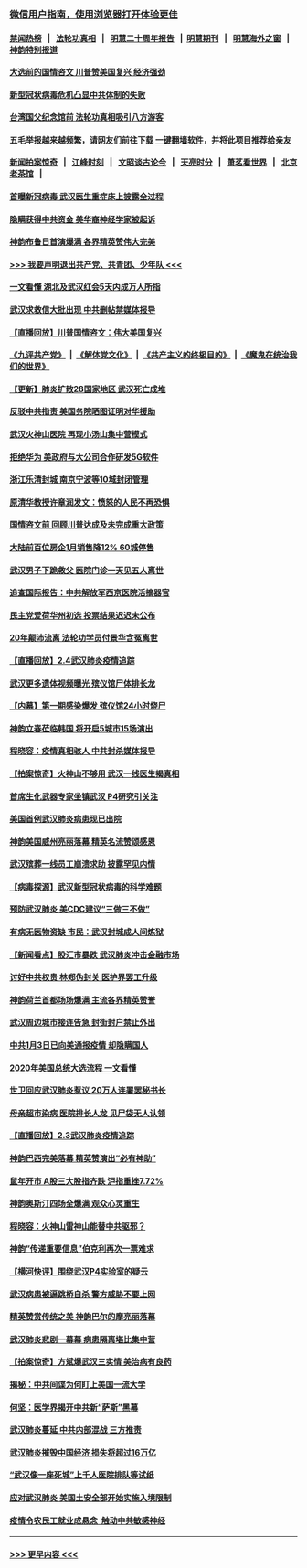 ### [微信用户指南，使用浏览器打开体验更佳](https://github.com/gfw-breaker/banned-news1/blob/master/indexes/wechat-guide.md?t=0)
#### [禁闻热榜](热点新闻.md?t=0)  &nbsp;&nbsp;|&nbsp;&nbsp; [法轮功真相](https://github.com/gfw-breaker/truth/blob/master/README.md?t=0) &nbsp;&nbsp;|&nbsp;&nbsp; [明慧二十周年报告](https://github.com/gfw-breaker/mh-reports/blob/master/README.md?t=0) &nbsp;&nbsp;|&nbsp;&nbsp;[明慧期刊](https://github.com/gfw-breaker/mh-qikan) &nbsp;&nbsp;|&nbsp;&nbsp; [明慧海外之窗](https://github.com/gfw-breaker/mh-news/blob/master/README.md?t=0) &nbsp;&nbsp;|&nbsp;&nbsp; [神韵特别报道](https://github.com/gfw-breaker/mh-news/blob/master/shenyun.md?t=0)
#### [大选前的国情咨文 川普赞美国复兴 经济强劲](../pages/nf4514/n11845526.md?t=02051901) 
#### [新型冠状病毒危机凸显中共体制的失败](../pages/nf4514/n11844970.md?t=02051901) 
#### [台湾国父纪念馆前 法轮功真相吸引八方游客](../pages/nf4514/n11843885.md?t=02051901) 
#### 五毛举报越来越频繁，请网友们前往下载 [一键翻墙软件](https://github.com/gfw-breaker/ssr-accounts)，并将此项目推荐给亲友
#### [新闻拍案惊奇](https://github.com/gfw-breaker/banned-news1/blob/master/pages/link4.md) &nbsp;&nbsp;|&nbsp;&nbsp; [江峰时刻](https://github.com/gfw-breaker/banned-news1/blob/master/pages/link4.md) &nbsp;&nbsp;|&nbsp;&nbsp; [文昭谈古论今](https://github.com/gfw-breaker/banned-news1/blob/master/pages/link4.md) &nbsp;&nbsp;|&nbsp;&nbsp; [天亮时分](https://github.com/gfw-breaker/banned-news1/blob/master/pages/link4.md) &nbsp;&nbsp;|&nbsp;&nbsp; [萧茗看世界](https://github.com/gfw-breaker/banned-news1/blob/master/pages/link4.md) &nbsp;&nbsp;|&nbsp;&nbsp; [北京老茶馆](https://github.com/gfw-breaker/banned-news1/blob/master/pages/link4.md) &nbsp;&nbsp;|&nbsp;&nbsp; 
#### [首曝新冠病毒 武汉医生重症床上披露全过程](../pages/nf4514/n11845150.md?t=02051901) 
#### [隐瞒获得中共资金 美华裔神经学家被起诉](../pages/nf4514/n11844879.md?t=02051901) 
#### [神韵布鲁日首演爆满 各界精英赞伟大完美](../pages/nf4514/n11845302.md?t=02051901) 
#### [>>> 我要声明退出共产党、共青团、少年队 <<<](https://github.com/begood0513/goodnews/blob/master/quit/letter.md) 
#### [一文看懂 湖北及武汉红会5天内成万人所指](../pages/nf4514/n11844315.md?t=02051901) 
#### [武汉求救信大批出现 中共删帖禁媒体报导](../pages/nf4514/n11845064.md?t=02051901) 
#### [【直播回放】川普国情咨文：伟大美国复兴](../pages/nf4514/n11842079.md?t=02051901) 
#### [《九评共产党》](https://github.com/begood0513/9ping.md/blob/master/README.md) &nbsp;|&nbsp; [《解体党文化》](../../../../jtdwh.md/blob/master/README.md)  &nbsp;|&nbsp; [《共产主义的终极目的》](../../../../gczydzjmd.md/blob/master/README.md) &nbsp;|&nbsp; [《魔鬼在统治我们的世界》](../../../../mgztzwmdsj.md/blob/master/README.md) 
#### [【更新】肺炎扩散28国家地区 武汉死亡成堆](../pages/nf4514/n11801312.md?t=02051901) 
#### [反驳中共指责 美国务院晒图证明对华援助](../pages/nf4514/n11844859.md?t=02051901) 
#### [武汉火神山医院 再现小汤山集中营模式](../pages/nf4514/n11844763.md?t=02051901) 
#### [拒绝华为 美政府与大公司合作研发5G软件](../pages/nf4514/n11844625.md?t=02051901) 
#### [浙江乐清封城 南京宁波等10城封闭管理](../pages/nf4514/n11844464.md?t=02051901) 
#### [原清华教授许章润发文：愤怒的人民不再恐惧](../pages/nf4514/n11844347.md?t=02051901) 
#### [国情咨文前 回顾川普达成及未完成重大政策](../pages/nf4514/n11844581.md?t=02051901) 
#### [大陆前百位房企1月销售降12% 60城停售](../pages/nf4514/n11844398.md?t=02051901) 
#### [武汉男子下跪救父 医院门诊一天见五人离世](../pages/nf4514/n11844073.md?t=02051901) 
#### [追查国际报告：中共解放军西京医院活摘器官](../pages/nf4514/n11838359.md?t=02051901) 
#### [民主党爱荷华州初选 投票结果迟迟未公布](../pages/nf4514/n11844207.md?t=02051901) 
#### [20年颠沛流离 法轮功学员付景华含冤离世](../pages/nf4514/n11841986.md?t=02051901) 
#### [【直播回放】2.4武汉肺炎疫情追踪](../pages/nf4514/n11844032.md?t=02051901) 
#### [武汉更多遗体视频曝光 殡仪馆尸体排长龙](../pages/nf4514/n11844057.md?t=02051901) 
#### [【内幕】第一期感染爆发 殡仪馆24小时烧尸](../pages/nf4514/n11843944.md?t=02051901) 
#### [神韵立春莅临韩国 将开启5城市15场演出](../pages/nf4514/n11843781.md?t=02051901) 
#### [程晓容：疫情真相骇人 中共封杀媒体报导](../pages/nf4514/n11843546.md?t=02051901) 
#### [【拍案惊奇】火神山不够用 武汉一线医生揭真相](../pages/nf4514/n11842682.md?t=02051901) 
#### [首席生化武器专家坐镇武汉 P4研究引关注](../pages/nf4514/n11842412.md?t=02051901) 
#### [美国首例武汉肺炎病患现已出院](../pages/nf4514/n11842740.md?t=02051901) 
#### [神韵美国威州亮丽落幕 精英名流赞颂感恩](../pages/nf4514/n11842912.md?t=02051901) 
#### [武汉殡葬一线员工崩溃求助 披露罕见内情](../pages/nf4514/n11842482.md?t=02051901) 
#### [【病毒探源】武汉新型冠状病毒的科学难题](../pages/nf4514/n11842176.md?t=02051901) 
#### [预防武汉肺炎 美CDC建议“三做三不做”](../pages/nf4514/n11842700.md?t=02051901) 
#### [有病无医物资缺 市民：武汉封城成人间炼狱](../pages/nf4514/n11839878.md?t=02051901) 
#### [【新闻看点】股汇市暴跌 武汉肺炎冲击金融市场](../pages/nf4514/n11842216.md?t=02051901) 
#### [讨好中共权贵 林郑伪封关 医护界罢工升级](../pages/nf4514/n11842359.md?t=02051901) 
#### [神韵荷兰首都场场爆满 主流各界精英赞誉](../pages/nf4514/n11842287.md?t=02051901) 
#### [武汉周边城市接连告急 封街封户禁止外出](../pages/nf4514/n11842277.md?t=02051901) 
#### [中共1月3日已向美通报疫情 却隐瞒国人](../pages/nf4514/n11841978.md?t=02051901) 
#### [2020年美国总统大选流程 一文看懂](../pages/nf4514/n11842056.md?t=02051901) 
#### [世卫回应武汉肺炎惹议 20万人连署罢秘书长](../pages/nf4514/n11841664.md?t=02051901) 
#### [母亲超市染病 医院排长人龙 见尸袋无人认领](../pages/nf4514/n11841762.md?t=02051901) 
#### [【直播回放】2.3武汉肺炎疫情追踪](../pages/nf4514/n11841577.md?t=02051901) 
#### [神韵巴西完美落幕 精英赞演出“必有神助”](../pages/nf4514/n11841240.md?t=02051901) 
#### [鼠年开市 A股三大股指齐跌 沪指重挫7.72%](../pages/nf4514/n11840461.md?t=02051901) 
#### [神韵奥斯汀四场全爆满 观众心灵重生](../pages/nf4514/n11841188.md?t=02051901) 
#### [程晓容：火神山雷神山能替中共驱邪？](../pages/nf4514/n11841031.md?t=02051901) 
#### [神韵“传递重要信息”伯克利再次一票难求](../pages/nf4514/n11841111.md?t=02051901) 
#### [【横河快评】围绕武汉P4实验室的疑云](../pages/nf4514/n11840494.md?t=02051901) 
#### [武汉病患被逼跳桥自杀 警方威胁不要上网](../pages/nf4514/n11838521.md?t=02051901) 
#### [精英赞赏传统之美 神韵巴尔的摩亮丽落幕](../pages/nf4514/n11840858.md?t=02051901) 
#### [武汉肺炎悲剧一幕幕 病患隔离堪比集中营](../pages/nf4514/n11838047.md?t=02051901) 
#### [【拍案惊奇】方斌爆武汉三实情 美治病有良药](../pages/nf4514/n11839984.md?t=02051901) 
#### [揭秘：中共间谍为何盯上美国一流大学](../pages/nf4514/n11840270.md?t=02051901) 
#### [何坚：医学界揭开中共新“萨斯”黑幕](../pages/nf4514/n11839868.md?t=02051901) 
#### [武汉肺炎蔓延 中共内部混战 三方推责](../pages/nf4514/n11839612.md?t=02051901) 
#### [武汉肺炎摧毁中国经济 损失将超过16万亿](../pages/nf4514/n11839723.md?t=02051901) 
#### [“武汉像一座死城”上千人医院排队等试纸](../pages/nf4514/n11839724.md?t=02051901) 
#### [应对武汉肺炎 美国土安全部开始实施入境限制](../pages/nf4514/n11839729.md?t=02051901) 
#### [疫情令农民工就业成悬念  触动中共敏感神经](../pages/nf4514/n11839625.md?t=02051901) 

----
#### [ >>> 更早内容 <<< ](../indexes/nf4514-earlier.md)
